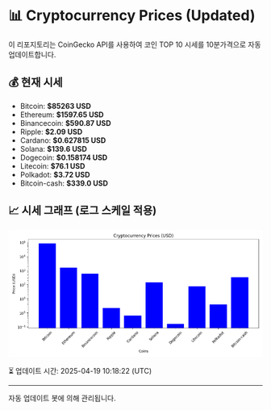 
# 📊 Cryptocurrency Prices (Updated)

이 리포지토리는 CoinGecko API를 사용하여 코인 TOP 10 시세를 10분가격으로 자동 업데이트합니다.

## 💰 현재 시세
- Bitcoin: **$85263 USD**
- Ethereum: **$1597.65 USD**
- Binancecoin: **$590.87 USD**
- Ripple: **$2.09 USD**
- Cardano: **$0.627815 USD**
- Solana: **$139.6 USD**
- Dogecoin: **$0.158174 USD**
- Litecoin: **$76.1 USD**
- Polkadot: **$3.72 USD**
- Bitcoin-cash: **$339.0 USD**

## 📈 시세 그래프 (로그 스케일 적용)
![Crypto Prices](crypto_prices.png)

⏳ 업데이트 시간: 2025-04-19 10:18:22 (UTC)

---
자동 업데이트 봇에 의해 관리됩니다.
